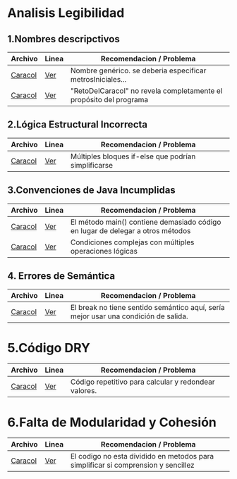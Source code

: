 # Analisis Legibilidad

## 1.Nombres descripctivos
| Archivo      |    Linea     |    Recomendacion / Problema |
|--------------|--------------|------------------|
| [Caracol](https://github.com/Dievex/prg1-22-23/blob/main/retos/entregas/diegoGarc%C3%ADa/RetoDelCaracol.java#L19) | [Ver](https://github.com/Dievex/prg1-22-23/blob/12b174140902b6c7b4191cfaf25d55f88d9226ac/retos/entregas/diegoGarc%C3%ADa/RetoDelCaracol.java#L20) |Nombre genérico. se deberia especificar metrosIniciales... |
| [Caracol](https://github.com/Dievex/prg1-22-23/blob/main/retos/entregas/diegoGarc%C3%ADa/RetoDelCaracol.java#L19) | [Ver](https://github.com/Dievex/prg1-22-23/blob/12b174140902b6c7b4191cfaf25d55f88d9226ac/retos/entregas/diegoGarc%C3%ADa/RetoDelCaracol.java#L1) |"RetoDelCaracol" no revela completamente el propósito del programa   |

## 2.Lógica Estructural Incorrecta
| Archivo      |    Linea     |    Recomendacion / Problema |
|--------------|--------------|------------------|
| [Caracol](https://github.com/Dievex/prg1-22-23/blob/main/retos/entregas/diegoGarc%C3%ADa/RetoDelCaracol.java#L19) | [Ver](https://github.com/Dievex/prg1-22-23/blob/12b174140902b6c7b4191cfaf25d55f88d9226ac/retos/entregas/diegoGarc%C3%ADa/RetoDelCaracol.java#L19) | Múltiples bloques if-else que podrían simplificarse   |
## 3.Convenciones de Java Incumplidas
| Archivo      |    Linea     |    Recomendacion / Problema  |
|--------------|--------------|------------------|
| [Caracol](https://github.com/Dievex/prg1-22-23/blob/main/retos/entregas/diegoGarc%C3%ADa/RetoDelCaracol.java#L19) | [Ver](https://github.com/Dievex/prg1-22-23/blob/12b174140902b6c7b4191cfaf25d55f88d9226ac/retos/entregas/diegoGarc%C3%ADa/RetoDelCaracol.java#L2) | El método main() contiene demasiado código en lugar de delegar a otros métodos |
| [Caracol](https://github.com/Dievex/prg1-22-23/blob/main/retos/entregas/diegoGarc%C3%ADa/RetoDelCaracol.java#L19) | [Ver](https://github.com/Dievex/prg1-22-23/blob/12b174140902b6c7b4191cfaf25d55f88d9226ac/retos/entregas/diegoGarc%C3%ADa/RetoDelCaracol.java#L26) | Condiciones complejas con múltiples operaciones lógicas |
## 4. Errores de Semántica
| Archivo      |    Linea     |    Recomendacion / Problema |
|--------------|--------------|------------------|
| [Caracol](https://github.com/Dievex/prg1-22-23/blob/main/retos/entregas/diegoGarc%C3%ADa/RetoDelCaracol.java#L19) | [Ver](https://github.com/Dievex/prg1-22-23/blob/12b174140902b6c7b4191cfaf25d55f88d9226ac/retos/entregas/diegoGarc%C3%ADa/RetoDelCaracol.java#L34) |El break no tiene sentido semántico aquí, sería mejor usar una condición de salida. |
# 5.Código DRY
| Archivo      |    Linea     |    Recomendacion / Problema |
|--------------|--------------|------------------|
| [Caracol](https://github.com/Dievex/prg1-22-23/blob/main/retos/entregas/diegoGarc%C3%ADa/RetoDelCaracol.java#L19) | [Ver](https://github.com/Dievex/prg1-22-23/blob/12b174140902b6c7b4191cfaf25d55f88d9226ac/retos/entregas/diegoGarc%C3%ADa/RetoDelCaracol.java#L20) |Código repetitivo para calcular y redondear valores.|
# 6.Falta de Modularidad y Cohesión
| Archivo      |    Linea     |    Recomendacion / Problema |
|--------------|--------------|------------------|
| [Caracol](https://github.com/Dievex/prg1-22-23/blob/main/retos/entregas/diegoGarc%C3%ADa/RetoDelCaracol.java#L19) | [Ver](https://github.com/Dievex/prg1-22-23/blob/12b174140902b6c7b4191cfaf25d55f88d9226ac/retos/entregas/diegoGarc%C3%ADa/RetoDelCaracol.java#L2) | El codigo no esta dividido en metodos para simplificar si comprension y sencillez   |

